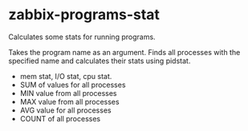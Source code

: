 # zabbix-programs-stat
Calculates some stats for running programs.

Takes the program name as an argument.
Finds all processes with the specified name and calculates their stats using pidstat.

* mem stat, I/O stat, cpu stat.
* SUM of values for all processes
* MIN value from all processes
* MAX value from all processes
* AVG value for all processes
* COUNT of all processes
